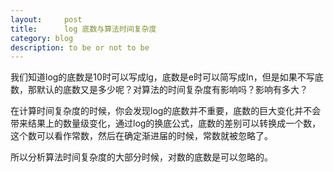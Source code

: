 ```yaml
---
layout:     post
title:      log 底数与算法时间复杂度
category: blog
description: to be or not to be
---
```

我们知道log的底数是10时可以写成lg，底数是e时可以简写成ln，但是如果不写底数，那默认的底数又是多少呢？对算法的时间复杂度有影响吗？影响有多大？

在计算时间复杂度的时候，你会发现log的底数并不重要，底数的巨大变化并不会带来结果上的数量级变化，通过log的换底公式，底数的差别可以转换成一个数，这个数可以看作常数，然后在确定渐进届的时候，常数就被忽略了。

所以分析算法时间复杂度的大部分时候，对数的底数是可以忽略的。
